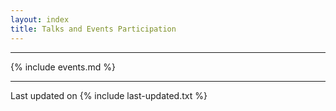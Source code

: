 ```yaml
---
layout: index
title: Talks and Events Participation
---
```



---

{% include events.md %}

---

Last updated on {% include last-updated.txt %}
